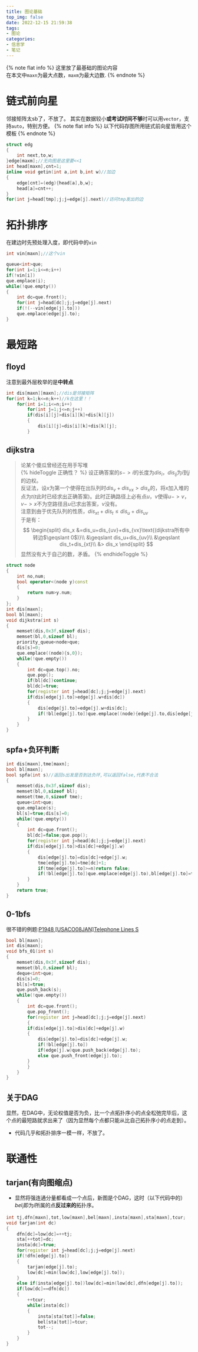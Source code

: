 ```yaml
---
title: 图论基础
top_img: false
date: 2022-12-15 21:59:38
tags:
- 图论
categories:
- 信息学
- 笔记
---
```

{% note flat info %}
这里放了最基础的图论内容  
在本文中`maxn`为最大点数，`maxm`为最大边数.
{% endnote %}
# 链式前向星
邻接矩阵太sb了，不放了。
其实在数据较小**或考试时间不够**时可以用`vector`，支持`auto`，特别方便。
{% note flat info %}
以下代码存图所用链式前向星皆用这个模板
{% endnote %}
```c++
struct edg
{
	int next,to,w;
}edge[maxm];//无向图是这里要<<1
int head[maxn],cnt=1;
inline void getin(int a,int b,int w)//加边
{
	edge[cnt]=(edg){head[a],b,w};
	head[a]=cnt++;
}
for(int j=head[tmp];j;j=edge[j].next)//访问tmp发出的边
```
# 拓扑排序
在建边时先预处理入度，即代码中的`vin`
```c++
int vin[maxn];//这个vin

queue<int>que;
for(int i=1;i<=n;i++)
if(!vin[i])
que.emplace(i);
while(!que.empty())
{
	int dc=que.front();
	for(int j=head[dc];j;j=edge[j].next)
	if(!(--vin[edge[j].to]))
	que.emplace(edge[j].to);
}
```
# 最短路
## floyd
注意到最外层枚举的是**中转点**
```c++
int dis[maxn][maxn];//dis是邻接矩阵
for(int k=1;k<=n;k++)//k在这里！！
    for(int i=1;i<=n;i++)
        for(int j=1;j<=n;j++)
        if(dis[i][j]>dis[i][k]+dis[k][j])
        {
            dis[i][j]=dis[i][k]+dis[k][j];
        }
```
## dijkstra
> 论某个傻瓜曾经还在用手写堆  
{% hideToggle 正确性？ %}
设正确答案的$s->i$的长度为$dis_i$，$dis_{ij}$为$i$到$j$的边权。  
反证法，设$x$为第一个使得在出队列时$dis_v+dis_{vx}> dis_x$的，将$x$加入堆的点为$t$($t$此时已经求出正确答案)。此时正确路径上必有点$u$，$v$使得$u->v$，$v->x$不为空路径且$u$已求出答案，$v$没有。  
注意到由于优先队列的性质，$dis_{xt}+dis_t\leqslant dis_u+dis_{uv}$  
于是有：  
$$
\begin{split} dis_x
&=dis_u+dis_{uv}+dis_{vx}\text{(dijkstra所有中转边$\geqslant 0$)}\\
&\geqslant dis_u+dis_{uv}\\
&\geqslant dis_t+dis_{xt}\\
&> dis_x
\end{split}
$$
显然没有大于自己的数，矛盾。
{% endhideToggle %}
```c++
struct node
{
	int no,num;
	bool operator<(node y)const
	{
		return num>y.num;
	}
};
int dis[maxn];
bool bl[maxn];
void dijkstra(int s)
{
	memset(dis,0x3f,sizeof dis);
	memset(bl,0,sizeof bl);
	priority_queue<node>que;
	dis[s]=0;
	que.emplace((node){s,0});
	while(!que.empty())
	{
		int dc=que.top().no;
		que.pop();
		if(bl[dc])continue;
		bl[dc]=true;
		for(register int j=head[dc];j;j=edge[j].next)
		if(dis[edge[j].to]>edge[j].w+dis[dc])
		{
			dis[edge[j].to]=edge[j].w+dis[dc];
			if(!bl[edge[j].to])que.emplace((node){edge[j].to,dis[edge[j].to]});
		}
	}
}
```
## spfa+负环判断
```c++
int dis[maxn],tme[maxn];
bool bl[maxn];
bool spfa(int s)//返回s出发是否到达负环,可以返回false,代表不合法
{
	memset(dis,0x3f,sizeof dis);
	memset(bl,0,sizeof bl);
	memset(tme,0,sizeof tme);
	queue<int>que;
	que.emplace(s);
	bl[s]=true;dis[s]=0;
	while(!que.empty())
	{
		int dc=que.front();
		bl[dc]=false;que.pop();
		for(register int j=head[dc];j;j=edge[j].next)
		if(dis[edge[j].to]>dis[dc]+edge[j].w)
		{
			dis[edge[j].to]=dis[dc]+edge[j].w;
			tme[edge[j].to]=tme[dc]+1;
			if(tme[edge[j].to]>=n)return false;
			if(!bl[edge[j].to])que.emplace(edge[j].to),bl[edge[j].to]=true;
		}
	}
	return true;
}
```
## 0-1bfs
很不错的例题:[P1948 [USACO08JAN]Telephone Lines S](https://www.luogu.com.cn/problem/P1948)
```c++
bool bl[maxn];
int dis[maxn];
void bfs_01(int s)
{
	memset(dis,0x3f,sizeof dis);
	memset(bl,0,sizeof bl);
	deque<int>que;
	dis[s]=0;
	bl[s]=true;
	que.push_back(s);
	while(!que.empty())
	{
		int dc=que.front();
		que.pop_front();
		for(register int j=head[dc];j;j=edge[j].next)
		{
		if(dis[edge[j].to]>dis[dc]+edge[j].w)
		{
			dis[edge[j].to]=dis[dc]+edge[j].w;
			if(!bl[edge[j].to])
			if(edge[j].w)que.push_back(edge[j].to);
			else que.push_front(edge[j].to);
		}	
		}
	}
}
```
## 关于DAG
显然，在DAG中，无论权值是否为负，比一个点拓扑序小的点全松弛完毕后，这个点的最短路就求出来了（因为显然每个点都只能从比自己拓扑序小的点走到）。
+ 代码几乎和拓扑排序一模一样，不放了。
# 联通性
## tarjan(有向图缩点)
+ 显然将强连通分量都看成一个点后，新图是个DAG，这时（以下代码中的）$bel_i$即为$i$所属的点**反过来的**拓扑序。
```c++
int tj,dfn[maxn],tot,low[maxn],bel[maxn],insta[maxn],sta[maxn],tcur;
void tarjan(int dc)
{
	dfn[dc]=low[dc]=++tj;
	sta[++tot]=dc;
	insta[dc]=true;
	for(register int j=head[dc];j;j=edge[j].next)
	if(!dfn[edge[j].to])
	{
		tarjan(edge[j].to);
		low[dc]=min(low[dc],low[edge[j].to]);
	}
	else if(insta[edge[j].to])low[dc]=min(low[dc],dfn[edge[j].to]);
	if(low[dc]==dfn[dc])
	{
		++tcur;
		while(insta[dc])
		{
			insta[sta[tot]]=false;
			bel[sta[tot]]=tcur;
			tot--;
		}
	}
}
```